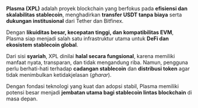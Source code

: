 **Plasma (XPL)** adalah proyek blockchain yang berfokus pada **efisiensi dan skalabilitas stablecoin**, menghadirkan **transfer USDT tanpa biaya** serta **dukungan institusional** dari Tether dan Bitfinex.

Dengan **likuiditas besar, kecepatan tinggi, dan kompatibilitas EVM**, Plasma siap menjadi salah satu infrastruktur utama untuk **DeFi dan ekosistem stablecoin global**.

Dari sisi **syariah**, XPL dinilai **halal secara fungsional**, karena memiliki manfaat nyata, transparan, dan tidak mengandung riba. Namun, pengguna perlu berhati-hati terhadap **cadangan stablecoin** dan **distribusi token** agar tidak menimbulkan ketidakjelasan (_gharar_).

Dengan fondasi teknologi yang kuat dan adopsi stabil, Plasma memiliki potensi besar menjadi **jembatan utama bagi stablecoin lintas blockchain** di masa depan.
